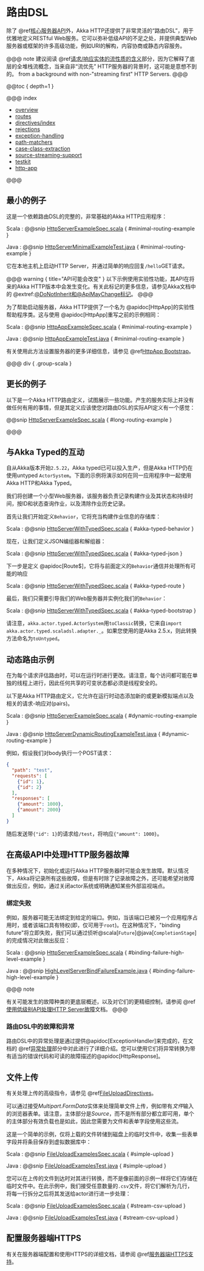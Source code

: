 # 路由DSL

除了 @ref[核心服务器API](../server-side/low-level-api.md)外，Akka HTTP还提供了非常灵活的“路由DSL”，用于优雅地定义RESTful Web服务。它可以弥补低级API的不足之处，并提供典型Web服务器或框架的许多高级功能，例如URI的解构，内容协商或静态内容服务。

@@@ note
建议阅读 @ref[请求/响应实体的流性质的含义](../implications-of-streaming-http-entity.md)部分，因为它解释了底层的全堆栈流概念，当来自非“流优先” HTTP服务器的背景时，这可能是意想不到的。
from a background with non-"streaming first" HTTP Servers.
@@@

@@toc { depth=1 }

@@@ index

* [overview](overview.md)
* [routes](routes.md)
* [directives/index](directives/index.md)
* [rejections](rejections.md)
* [exception-handling](exception-handling.md)
* [path-matchers](path-matchers.md)
* [case-class-extraction](case-class-extraction.md)
* [source-streaming-support](source-streaming-support.md)
* [testkit](testkit.md)
* [http-app](HttpApp.md)

@@@

## 最小的例子

这是一个依赖路由DSL的完整的，非常基础的Akka HTTP应用程序：

Scala
:  @@snip [HttpServerExampleSpec.scala]($test$/scala/docs/http/scaladsl/HttpServerExampleSpec.scala) { #minimal-routing-example }

Java
:  @@snip [HttpServerMinimalExampleTest.java]($test$/java/docs/http/javadsl/HttpServerMinimalExampleTest.java) { #minimal-routing-example }

它在本地主机上启动HTTP Server，并通过简单的响应回复`/hello`GET请求。

@@@ warning { title="API可能会改变" }
以下示例使用实验性功能，其API在将来的Akka HTTP版本中会发生变化。有关此标记的更多信息，请参见Akka文档中的 @extref:[@DoNotInherit和@ApiMayChange标记](akka-docs:common/binary-compatibility-rules.html#the-donotinherit-and-apimaychange-markers)。
@@@

为了帮助启动服务器，Akka HTTP提供了一个名为 @apidoc[HttpApp]的实验性帮助程序类。这与使用 @apidoc[HttpApp]重写之前的示例相同：

Scala
:  @@snip [HttpAppExampleSpec.scala]($test$/scala/docs/http/scaladsl/HttpAppExampleSpec.scala) { #minimal-routing-example }

Java
:  @@snip [HttpAppExampleTest.java]($test$/java/docs/http/javadsl/server/HttpAppExampleTest.java) { #minimal-routing-example }

有关使用此方法设置服务器的更多详细信息，请参见 @ref[HttpApp Bootstrap](HttpApp.md)。

@@@ div { .group-scala }

## 更长的例子

以下是一个Akka HTTP路由定义，试图展示一些功能。产生的服务实际上并没有做任何有用的事情，但是其定义应该使您对路由DSL的实际API定义有一个感觉：

@@snip [HttpServerExampleSpec.scala]($test$/scala/docs/http/scaladsl/HttpServerExampleSpec.scala) { #long-routing-example }

@@@

## 与Akka Typed的互动

自从Akka版本开始`2.5.22`，Akka typed已可以投入生产，但是Akka HTTP仍在使用untyped `ActorSystem`。下面的示例将演示如何在同一应用程序中一起使用Akka HTTP和Akka Typed。

我们将创建一个小型Web服务器，该服务器负责记录构建作业及其状态和持续时间，按ID和状态查询作业，以及清除作业历史记录。

首先让我们开始定义`Behavior`，它将充当构建作业信息的存储库：

Scala
:  @@snip [HttpServerWithTypedSpec.scala]($test$/scala-2.12+/docs/http/scaladsl/HttpServerWithTypedSpec.scala) { #akka-typed-behavior }

现在，让我们定义JSON编组器和解组器：

Scala
:  @@snip [HttpServerWithTypedSpec.scala]($test$/scala-2.12+/docs/http/scaladsl/HttpServerWithTypedSpec.scala) { #akka-typed-json }


下一步是定义 @apidoc[Route$]，它将与前面定义的`Behavior`通信并处理所有可能的响应

Scala
:  @@snip [HttpServerWithTypedSpec.scala]($test$/scala-2.12+/docs/http/scaladsl/HttpServerWithTypedSpec.scala) { #akka-typed-route }


最后，我们只需要引导我们的Web服务器并实例化我们的`Behavior`：

Scala
:  @@snip [HttpServerWithTypedSpec.scala]($test$/scala-2.12+/docs/http/scaladsl/HttpServerWithTypedSpec.scala) { #akka-typed-bootstrap }


请注意，`akka.actor.typed.ActorSystem`用`toClassic`转换，它来自`import akka.actor.typed.scaladsl.adapter._`。如果您使用的是Akka 2.5.x，则此转换方法命名为`toUntyped`。

## 动态路由示例

在为每个请求评估路由时，可以在运行时进行更改。请注意，每个访问都可能在单独的线程上进行，因此任何共享的可变状态都必须是线程安全的。

以下是Akka HTTP路由定义，它允许在运行时动态添加新的或更新模拟端点以及相关的请求-响应对(pairs)。

Scala
:  @@snip [HttpServerExampleSpec.scala]($test$/scala/docs/http/scaladsl/HttpServerExampleSpec.scala) { #dynamic-routing-example }

Java
:  @@snip [HttpServerDynamicRoutingExampleTest.java]($test$/java/docs/http/javadsl/HttpServerDynamicRoutingExampleTest.java) { #dynamic-routing-example }

例如，假设我们对body执行一个POST请求：

```json
{
  "path": "test",
  "requests": [
    {"id": 1},
    {"id": 2}
  ],
  "responses": [
    {"amount": 1000},
    {"amount": 2000}
  ]
}
```

随后发送带`{"id": 1}`的请求给`/test`，将响应`{"amount": 1000}`。

## 在高级API中处理HTTP服务器故障

在多种情况下，初始化或运行Akka HTTP服务器时可能会发生故障。默认情况下，Akka将记录所有这些故障，但是有时除了记录故障之外，还可能希望对故障做出反应，例如，通过关闭actor系统或明确通知某些外部监视端点。

### 绑定失败

例如，服务器可能无法绑定到给定的端口。例如，当该端口已被另一个应用程序占用时，或者该端口具有特权(即，仅可用于`root`)。在这种情况下，"binding future"将立即失败，我们可以通过侦听@scala[`Future`]@java[`CompletionStage`]的完成情况对此做出反应：

Scala
:  @@snip [HttpServerExampleSpec.scala]($test$/scala/docs/http/scaladsl/HttpServerExampleSpec.scala) { #binding-failure-high-level-example }

Java
:  @@snip [HighLevelServerBindFailureExample.java]($test$/java/docs/http/javadsl/server/HighLevelServerBindFailureExample.java) { #binding-failure-high-level-example }

@@@ note

有关可能发生的故障种类的更底层概述，以及对它们的更精细控制，请参阅 @ref[使用低级别API处理HTTP Server故障](../server-side/low-level-api.md#handling-http-server-failures-low-level)文档。
@@@

### 路由DSL中的故障和异常

路由DSL中的异常处理是通过提供@apidoc[ExceptionHandler]来完成的，在文档的 @ref[异常处理](exception-handling.md)部分中对此进行了详细介绍。您可以使用它们将异常转换为带有适当的错误代码和可读的故障描述的@apidoc[HttpResponse]。

## 文件上传

有关处理上传的高级指令，请参见 @ref[FileUploadDirectives](directives/file-upload-directives/index.md)。

可以通过接受*Multipart.FormData*实体来处理简单文件上传，例如带有*文件*输入的浏览器表单。请注意，主体部分是*Source*，而不是所有部分都立即可用，单个的主体部分有效负载也是如此，因此您需要为文件和表单字段使用这些流。

这是一个简单的示例，仅将上载的文件转储到磁盘上的临时文件中，收集一些表单字段并将条目保存到虚拟数据库中：

Scala
:  @@snip [FileUploadExamplesSpec.scala]($test$/scala/docs/http/scaladsl/server/FileUploadExamplesSpec.scala) { #simple-upload }

Java
:  @@snip [FileUploadExamplesTest.java]($test$/java/docs/http/javadsl/server/FileUploadExamplesTest.java) { #simple-upload }


您可以在上传的文件到达时对其进行转换，而不是像前面的示例一样将它们存储在临时文件中。在此示例中，我们接受任意数量的`.csv`文件，将它们解析为几行，将每一行拆分之后将其发送给actor进行进一步处理：

Scala
:  @@snip [FileUploadExamplesSpec.scala]($test$/scala/docs/http/scaladsl/server/FileUploadExamplesSpec.scala) { #stream-csv-upload }

Java
:  @@snip [FileUploadExamplesTest.java]($test$/java/docs/http/javadsl/server/FileUploadExamplesTest.java) { #stream-csv-upload }

## 配置服务器端HTTPS

有关在服务器端配置和使用HTTPS的详细文档，请参阅 @ref[服务器端HTTPS支持](../server-side/server-https-support.md)。
